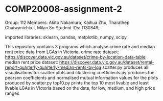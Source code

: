 # COMP20008-assignment-2

Group: 112
Members: Akito Nakamura, Kaihua Zhu, Tharathep Chaiwanichkul, Milan So
Student IDs: 1130849, 

imported libraries: sklearn, pandas, matplotlib, numpy, scipy

This repository contains 3 programs which analyse crime rate and median rent price data from LGAs in Victoria.
crime rate dataset: https://discover.data.vic.gov.au/dataset/crime-by-location-data-table
median rent price dataset: https://discover.data.vic.gov.au/dataset/rental-report-quarterly-quarterly-median-rents-by-lga
scatter.py produces all visualisations for scatter plots and clustering
coefficients.py produces the pearson coefficients and normalised mutual information values for the plots produced by scatter.py
top10.py prints the top 10 most livable and least livable LGAs in Victoria based on the data, for low, medium, and high price ranges
